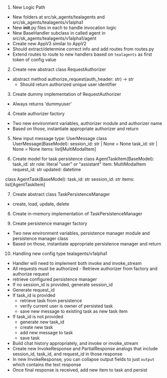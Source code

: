 1. New Logic Path
- New folders at src/sk_agents/tealagents and src/sk_agents/tealagents/v1alpha1
- New __init__.py files in each to handle invocation logic
- New BaseHandler subclass in called agent in src/sk_agents/tealagents/v1alpha1/agent
- Create new AppV3 similar to AppV2
- Should extract/determine correct info and add routes from routes.py
- Extend routes to route to new handlers based on `tealagents` as first token of config value

2. Create new abstract class RequestAuthorizer
- abstract method authorize_request(auth_header: str) -> str
    - Should return authorized unique user identifier

3. Create dummy implementation of RequestAuthorizer
- Always returns 'dummyuser'

4. Create authorizer factory
- Two new environment variables, authorizer module and authorizer name
- Based on those, instantiate appropriate authorizer and return

5. New input message type: UserMessage
   class UserMessage(BaseModel):
   session_id: str | None = None
   task_id: str | None = None
   items: list[MultiModalItem]

6. Create model for task persistence
   class AgentTaskItem(BaseModel):
   task_id: str
   role: literal "user" or "assistant"
   item: MultiModalItem
   request_id: str
   updated: datetime

class AgentTask(BaseModel):
task_id: str
session_id: str
items: list[AgentTaskItem]

7. Create abstract class TaskPersistenceManager
- create, load, update, delete

8. Create in-memory implementation of TaskPersistenceManager

9. Create persistence manager factory
- Two new environment variables, persistence manager module and persistence manager class
- Based on those, instantiate appropriate persistence manager and return


10. Handling new config type tealagents/v1alpha1
- Handler will need to implement both invoke and invoke_stream
- All requests must be authorized - Retrieve authorizer from factory and authorize request
- retrieve configured persistence manager
- If no session_id is provided, generate session_id
- Generate request_id
- If task_id is provided
    - retrieve task from persistence
    - verify current user is owner of persisted task
    - save new message to existing task as new task item
- If task_id is not provided
    - generate new task_id
    - create new task
    - add new message to task
    - save task
- Build chat history appropriately, and invoke or invoke_stream
- Create new InvokeResponse and PartialResponse analogs that include session_id, task_id, and request_id in those response
- In new InvokeResponse, you can collapse output fields to just `output` which contains the text response
- Once final response is received, add new item to task and persist